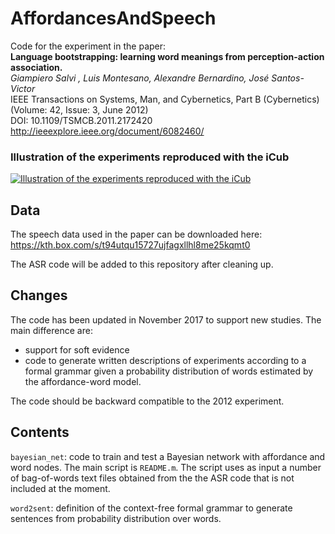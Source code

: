 # AffordancesAndSpeech
Code for the experiment in the paper:  
**Language bootstrapping: learning word meanings from perception-action association.**  
*Giampiero Salvi , Luis Montesano, Alexandre Bernardino, José Santos-Victor*  
IEEE Transactions on Systems, Man, and Cybernetics, Part B (Cybernetics) (Volume: 42, Issue: 3, June 2012)  
DOI: 10.1109/TSMCB.2011.2172420  
http://ieeexplore.ieee.org/document/6082460/

### Illustration of the experiments reproduced with the iCub
[![Illustration of the experiments reproduced with the iCub](https://img.youtube.com/vi/USCKIiwareU/0.jpg)](https://www.youtube.com/watch?v=USCKIiwareU)

## Data
The speech data used in the paper can be downloaded here:
https://kth.box.com/s/t94utqu15727ujfagxllhl8me25kqmt0

The ASR code will be added to this repository after cleaning up.

## Changes
The code has been updated in November 2017 to support new studies. The main difference are:
* support for soft evidence
* code to generate written descriptions of experiments according to a formal grammar given a probability distribution of words estimated by the affordance-word model.

The code should be backward compatible to the 2012 experiment.

## Contents
`bayesian_net`:
code to train and test a Bayesian network with affordance and word nodes. The main script is `README.m`. The script uses as input a number of bag-of-words text files obtained from the the ASR code that is not included at the moment.

`word2sent`:
definition of the context-free formal grammar to generate sentences from probability distribution over words.
